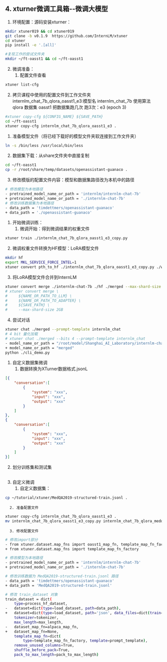 ## 4. xturner微调工具箱--微调大模型

1. 环境配置：源码安装xturner：
```sh
mkdir xtuner019 && cd xtuner019
git clone -b v0.1.9  https://github.com/InternLM/xtuner
cd xtuner
pip install -e '.[all]'

#复现工作的尝试文件夹
mkdir ~/ft-oasst1 && cd ~/ft-oasst1
```
2. 微调准备：
   1. 配置文件查看
```sh
xtuner list-cfg
```
   2. 拷贝课程中使用的配置文件到工作文件夹
    internlm_chat_7b_qlora_oasst1_e3:模型名	internlm_chat_7b
                                    使用算法	qlora
                                    数据集	oasst1
                                    把数据集跑几次	跑3次：e3 (epoch 3)
```sh
#xtuner copy-cfg ${CONFIG_NAME} ${SAVE_PATH}
cd ~/ft-oasst1
xtuner copy-cfg internlm_chat_7b_qlora_oasst1_e3 .
```
   1. 准备模型文件（将已经下载好的模型文件夹软连接到工作文件夹）
```sh
ln -s /bin/less /usr/local/bin/less
```
   2. 数据集下载：从share文件夹中直接复制
```sh
cd ~/ft-oasst1
cp -r /root/share/temp/datasets/openassistant-guanaco .
```
   3. 修改模版的配置文件内容：模型和数据集路径改为本机中的路径
```sh
# 修改模型为本地路径
- pretrained_model_name_or_path = 'internlm/internlm-chat-7b'
+ pretrained_model_name_or_path = './internlm-chat-7b'
# 修改训练数据集为本地路径
- data_path = 'timdettmers/openassistant-guanaco'
+ data_path = './openassistant-guanaco'
```
1. 开始微调训练：
   1. 微调开始：得到微调结果的权重文件
```sh
xtuner train ./internlm_chat_7b_qlora_oasst1_e3_copy.py
```
   2. 微调权重文件转换为HF模型：LoRA模型文件
```sh
mkdir hf
export MKL_SERVICE_FORCE_INTEL=1
xtuner convert pth_to_hf ./internlm_chat_7b_qlora_oasst1_e3_copy.py ./work_dirs/internlm_chat_7b_qlora_oasst1_e3_copy/epoch_1.pth ./hf
```
   3. 将LoRA模型文件合并到InternLM
```sh
xtuner convert merge ./internlm-chat-7b ./hf ./merged --max-shard-size 2GB
# xtuner convert merge \
#     ${NAME_OR_PATH_TO_LLM} \
#     ${NAME_OR_PATH_TO_ADAPTER} \
#     ${SAVE_PATH} \
#     --max-shard-size 2GB
```
   4. 尝试对话
```sh
xtuner chat ./merged --prompt-template internlm_chat
# 4 bit 量化加载
# xtuner chat ./merged --bits 4 --prompt-template internlm_chat
- model_name_or_path = "/root/model/Shanghai_AI_Laboratory/internlm-chat-7b"
+ model_name_or_path = "merged"
python ./cli_demo.py
```
1. 自定义数据集微调
   1. 数据转换为XTurner数据格式.jsonL
```json
[{
    "conversation":[
        {
            "system": "xxx",
            "input": "xxx",
            "output": "xxx"
        }
    ]
},
{
    "conversation":[
        {
            "system": "xxx",
            "input": "xxx",
            "output": "xxx"
        }
    ]
}]
```
   2. 划分训练集和测试集
```python

```
   3. 自定义微调
      1. 自定义数据集：
```sh
cp ~/tutorial/xtuner/MedQA2019-structured-train.jsonl .
```
      2. 准备配置文件
```sh
xtuner copy-cfg internlm_chat_7b_qlora_oasst1_e3 .
mv internlm_chat_7b_qlora_oasst1_e3_copy.py internlm_chat_7b_qlora_medqa2019_e3.py
```
      3. 修改配置文件
```sh
# 修改import部分
- from xtuner.dataset.map_fns import oasst1_map_fn, template_map_fn_factory
+ from xtuner.dataset.map_fns import template_map_fn_factory

# 修改模型为本地路径
- pretrained_model_name_or_path = 'internlm/internlm-chat-7b'
+ pretrained_model_name_or_path = './internlm-chat-7b'

# 修改训练数据为 MedQA2019-structured-train.jsonl 路径
- data_path = 'timdettmers/openassistant-guanaco'
+ data_path = 'MedQA2019-structured-train.jsonl'

# 修改 train_dataset 对象
train_dataset = dict(
    type=process_hf_dataset,
-   dataset=dict(type=load_dataset, path=data_path),
+   dataset=dict(type=load_dataset, path='json', data_files=dict(train=data_path)),
    tokenizer=tokenizer,
    max_length=max_length,
-   dataset_map_fn=alpaca_map_fn,
+   dataset_map_fn=None,
    template_map_fn=dict(
        type=template_map_fn_factory, template=prompt_template),
    remove_unused_columns=True,
    shuffle_before_pack=True,
    pack_to_max_length=pack_to_max_length)
```